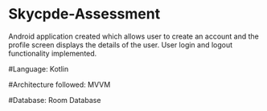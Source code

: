 # Skycpde-Assessment

Android application created which allows user to create an account and the profile screen displays the details of the user. User login and logout functionality implemented.

#Language: Kotlin

#Architecture followed: MVVM

#Database: Room Database
